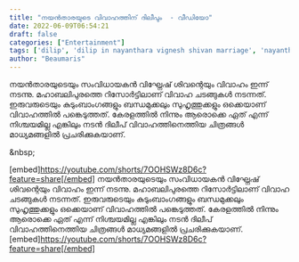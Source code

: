 ```yaml
---
title: "നയൻതാരയുടെ വിവാഹത്തിന് ദിലീപും  - വീഡിയോ"
date: 2022-06-09T06:54:21
draft: false
categories: ["Entertainment"]
tags: ['dilip', 'dilip in nayanthara vignesh shivan marriage', 'nayanthara vignesh shivan marriage']
author: "Beaumaris"
---
```


നയൻതാരയുടെയും സംവിധായകൻ വിഘ്നേഷ് ശിവന്റെയും വിവാഹം ഇന്ന് നടന്നു. മഹാബലിപുരത്തെ റിസോർട്ടിലാണ് വിവാഹ ചടങ്ങുകൾ നടന്നത്. ഇരുവരുടെയും കുടുംബാംഗങ്ങളും ബന്ധമുക്കലും സുഹൃത്തുക്കളും ഒക്കെയാണ് വിവാഹത്തിൽ പങ്കെടുത്തത്. കേരളത്തിൽ നിന്നും ആരൊക്കെ ഏത് എന്ന് നിശ്ചയമില്ല എങ്കിലും നടൻ ദിലീപ് വിവാഹത്തിനെത്തിയ ചിത്രങ്ങൾ മാധ്യമങ്ങളിൽ പ്രചരിക്കുകയാണ്‌.

&amp;nbsp;

[embed]https://youtube.com/shorts/7OOHSWz8D6c?feature=share[/embed]
നയൻതാരയുടെയും സംവിധായകൻ വിഘ്നേഷ് ശിവന്റെയും വിവാഹം ഇന്ന് നടന്നു. മഹാബലിപുരത്തെ റിസോർട്ടിലാണ് വിവാഹ ചടങ്ങുകൾ നടന്നത്. ഇരുവരുടെയും കുടുംബാംഗങ്ങളും ബന്ധമുക്കലും സുഹൃത്തുക്കളും ഒക്കെയാണ് വിവാഹത്തിൽ പങ്കെടുത്തത്. കേരളത്തിൽ നിന്നും ആരൊക്കെ ഏത് എന്ന് നിശ്ചയമില്ല എങ്കിലും നടൻ ദിലീപ് വിവാഹത്തിനെത്തിയ ചിത്രങ്ങൾ മാധ്യമങ്ങളിൽ പ്രചരിക്കുകയാണ്‌. &nbsp; [embed]https://youtube.com/shorts/7OOHSWz8D6c?feature=share[/embed]
